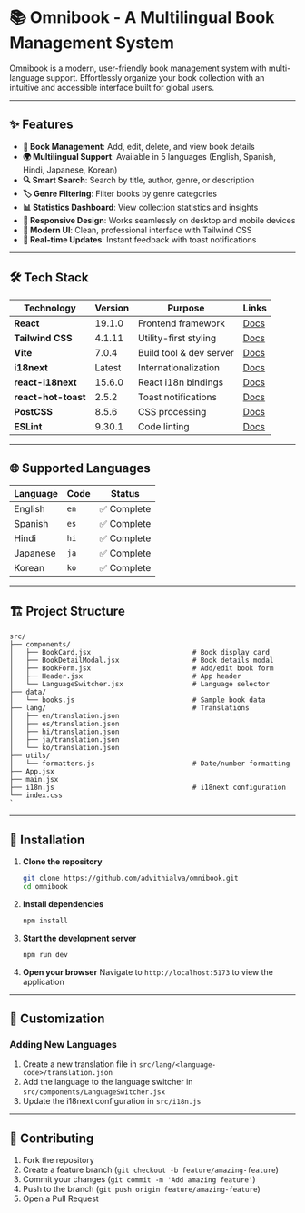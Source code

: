 # 📚 Omnibook - A Multilingual Book Management System

Omnibook is a modern, user-friendly book management system with multi-language support. Effortlessly organize your book collection with an intuitive and accessible interface built for global users.

---

## ✨ Features

- **📖 Book Management**: Add, edit, delete, and view book details
- **🌍 Multilingual Support**: Available in 5 languages (English, Spanish, Hindi, Japanese, Korean)
- **🔍 Smart Search**: Search by title, author, genre, or description
- **🏷️ Genre Filtering**: Filter books by genre categories
- **📊 Statistics Dashboard**: View collection statistics and insights
- **📱 Responsive Design**: Works seamlessly on desktop and mobile devices
- **🎨 Modern UI**: Clean, professional interface with Tailwind CSS
- **🔄 Real-time Updates**: Instant feedback with toast notifications

---
## 🛠️ Tech Stack

| Technology | Version | Purpose | Links |
|------------|---------|---------|-------|
|  **React** | 19.1.0 | Frontend framework | [Docs](https://reactjs.org/) |
|  **Tailwind CSS** | 4.1.11 | Utility-first styling | [Docs](https://tailwindcss.com/) |
|  **Vite** | 7.0.4 | Build tool & dev server | [Docs](https://vitejs.dev/) |
|  **i18next** | Latest | Internationalization | [Docs](https://www.i18next.com/) |
|  **react-i18next** | 15.6.0 | React i18n bindings | [Docs](https://react.i18next.com/) |
|  **react-hot-toast** | 2.5.2 | Toast notifications | [Docs](https://react-hot-toast.com/) |
|  **PostCSS** | 8.5.6 | CSS processing | [Docs](https://postcss.org/) |
|  **ESLint** | 9.30.1 | Code linting | [Docs](https://eslint.org/) |

---

## 🌐 Supported Languages

| Language | Code | Status |
|----------|------|--------|
| English  | `en` | ✅ Complete |
| Spanish  | `es` | ✅ Complete |
| Hindi    | `hi` | ✅ Complete |
| Japanese | `ja` | ✅ Complete |
| Korean   | `ko` | ✅ Complete |

---
## 🏗️ Project Structure

```
src/
├── components/          
│   ├── BookCard.jsx                         # Book display card
│   ├── BookDetailModal.jsx                  # Book details modal
│   ├── BookForm.jsx                         # Add/edit book form
│   ├── Header.jsx                           # App header
│   └── LanguageSwitcher.jsx                 # Language selector
├── data/               
│   └── books.js                             # Sample book data
├── lang/                                    # Translations
│   ├── en/translation.json
│   ├── es/translation.json
│   ├── hi/translation.json
│   ├── ja/translation.json
│   └── ko/translation.json
├── utils/             
│   └── formatters.js                        # Date/number formatting
├── App.jsx             
├── main.jsx            
├── i18n.js                                  # i18next configuration
└── index.css           
`
```
---

## 🚀 Installation

1. **Clone the repository**
   ```bash
   git clone https://github.com/advithialva/omnibook.git
   cd omnibook
   ```

2. **Install dependencies**
   ```bash
   npm install
   ```

3. **Start the development server**
   ```bash
   npm run dev
   ```

4. **Open your browser**
   Navigate to `http://localhost:5173` to view the application

---

## 🎨 Customization

### Adding New Languages

1. Create a new translation file in `src/lang/<language-code>/translation.json`
2. Add the language to the language switcher in `src/components/LanguageSwitcher.jsx`
3. Update the i18next configuration in `src/i18n.js`

---

## 🤝 Contributing

1. Fork the repository
2. Create a feature branch (`git checkout -b feature/amazing-feature`)
3. Commit your changes (`git commit -m 'Add amazing feature'`)
4. Push to the branch (`git push origin feature/amazing-feature`)
5. Open a Pull Request

